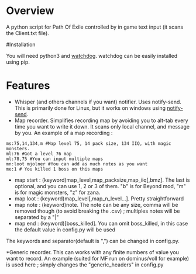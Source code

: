 # Overview
A python script for Path Of Exile controlled by in game text input (it scans the Client.txt file).

#Installation

  You will need python3 and [watchdog](https://pypi.python.org/pypi/infi.watchdog/0.6.3). watchdog can be easily installed using pip.
  
# Features

* Whisper (and others channels if you want) notifier. Uses notify-send. This is primarily done for Linux, but it works on windows using [notify-send](http://vaskovsky.net/notify-send/).
* Map recorder. Simplifies recording map by avoiding you to alt-tab every time you want to write it down. It scans only local channel, and message by you. An example of a map recording :
```
ms:75,14,134,m #Map level 75, 14 pack size, 134 IIQ, with magic monsters.
ml:76 #Got a level 76 map
ml:78,75 #You can input multiple maps
mn:loot mjolner #You can add as much notes as you want
me:1 # You killed 1 boss on this maps
```
* map start : (keyword)map_level,map_packsize,map_iiq[,bmz]. The last is optional, and you can use 1, 2 or 3 of them. "b" is for Beyond mod, "m" is for magic monsters, "z" for zana.
* map loot : (keyword)map_level[,map_n_level...]. Pretty straightforward
* map note : (keyword)note. The note can be any size, comma will be removed though (to avoid breaking the .csv) ; multiples notes will be separated by a "|"
* map end : (keyword)[boss_killed]. You can omit boss_killed, in this case the default value in config.py will be used

The keywords and separator(default is ",") can be changed in config.py.

*Generic recorder. This can works with any finite numbers of value you want to record. An example (suited for MF run on dominus/voll for example) is used here ; simply changes the "generic_headers" in config.py
